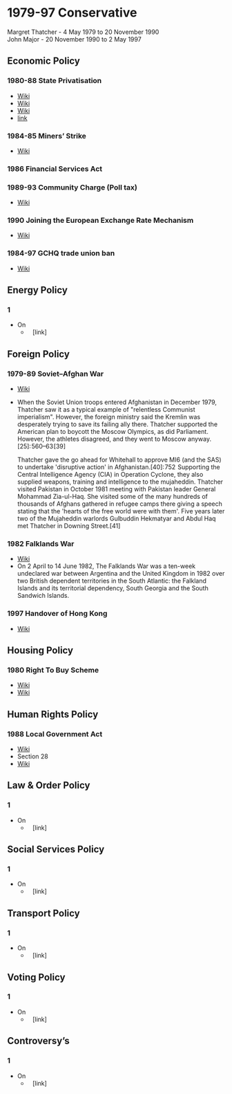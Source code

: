 # 1979-97 Conservative
Margret Thatcher - 4 May 1979 to 20 November 1990  
John Major - 20 November 1990 to 2 May 1997  
## Economic Policy
### 1980-88 State Privatisation
- [Wiki](https://en.wikipedia.org/wiki/Social_history_of_the_United_Kingdom_(1979%E2%80%93present)\#Thatcher's_Britain)
- [Wiki](https://en.wikipedia.org/wiki/Thatcherism)
- [Wiki](https://en.wikipedia.org/wiki/Economic_history_of_the_United_Kingdom\#1979%E2%80%931990:_the_Thatcher_era)
- [link](https://ipfs.io/ipfs/bafykbzacecku2c3jgh44jjyjsdt7ww63ametgbe266p4klbevnnvaad7rqjva?filename=Eric%20Hobsbawm%20-%20The%20Age%20of%20Extremes_%20The%20Short%20Twentieth%20Century%2C%201914-1991%20%20-Michael%20Joseph%20%281994%29.pdf)
### 1984-85 Miners’ Strike
- [Wiki](https://en.wikipedia.org/wiki/UK_miners%27_strike_(1984%E2%80%9385))
### 1986 Financial Services Act
### 1989-93 Community Charge (Poll tax)
- [Wiki](https://en.wikipedia.org/wiki/Poll_tax_(Great_Britain))
### 1990 Joining the European Exchange Rate Mechanism
- [Wiki](https://en.wikipedia.org/wiki/European_Exchange_Rate_Mechanism)
### 1984-97 GCHQ trade union ban
- [Wiki](https://en.wikipedia.org/wiki/GCHQ_trade_union_ban)
## Energy Policy
### 1
- On
    - ` ` [link]
## Foreign Policy
### 1979-89 Soviet–Afghan War
- [Wiki](https://en.wikipedia.org/wiki/Soviet%E2%80%93Afghan_War)
- When the Soviet Union troops entered Afghanistan in December 1979, Thatcher saw it as a typical example of "relentless Communist imperialism". However, the foreign ministry said the Kremlin was desperately trying to save its failing ally there. Thatcher supported the American plan to boycott the Moscow Olympics, as did Parliament. However, the athletes disagreed, and they went to Moscow anyway. [25]: 560–63 [39]  
      
    Thatcher gave the go ahead for Whitehall to approve MI6 (and the SAS) to undertake 'disruptive action' in Afghanistan.[40]: 752  Supporting the Central Intelligence Agency (CIA) in Operation Cyclone, they also supplied weapons, training and intelligence to the mujaheddin. Thatcher visited Pakistan in October 1981 meeting with Pakistan leader General Mohammad Zia-ul-Haq. She visited some of the many hundreds of thousands of Afghans gathered in refugee camps there giving a speech stating that the 'hearts of the free world were with them'. Five years later two of the Mujaheddin warlords Gulbuddin Hekmatyar and Abdul Haq met Thatcher in Downing Street.[41]  
### 1982 Falklands War
- [Wiki](https://en.wikipedia.org/wiki/Falklands_War)
- On 2 April to 14 June 1982, The Falklands War was a ten-week undeclared war between Argentina and the United Kingdom in 1982 over two British dependent territories in the South Atlantic: the Falkland Islands and its territorial dependency, South Georgia and the South Sandwich Islands.    
### 1997 Handover of Hong Kong
- [Wiki](https://en.wikipedia.org/wiki/Handover_of_Hong_Kong)
## Housing Policy
### 1980 Right To Buy Scheme
- [Wiki](https://en.wikipedia.org/wiki/Right_to_Buy\#Thatcher_policies)
- [Wiki](https://en.wikipedia.org/wiki/Housing_Act_1980)
## Human Rights Policy
### 1988 Local Government Act
- [Wiki](https://en.wikipedia.org/wiki/Local_Government_Act_1988)
- Section 28
- [Wiki](https://en.wikipedia.org/wiki/Section_28)
## Law & Order Policy
### 1
- On
    - ` ` [link]
## Social Services Policy
### 1
- On
    - ` ` [link]
## Transport Policy
### 1
- On
    - ` ` [link]
## Voting Policy
### 1
- On
    - ` ` [link]
## Controversy’s
### 1
- On
    - ` ` [link]